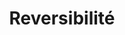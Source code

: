 ---
title: Reversibilité
slug: reversibilite
excerpt: Politiques de réversibilités d'OVHcloud
Sections: Politiques de réversibilité
hidden: true
---